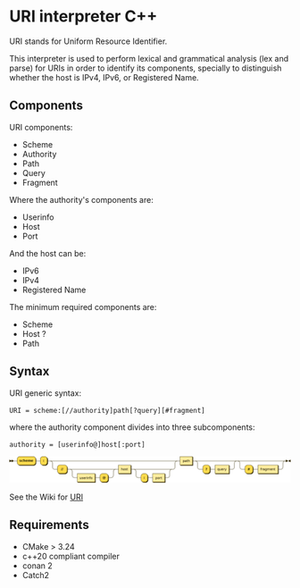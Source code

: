 # URI interpreter C++

URI stands for Uniform Resource Identifier.

This interpreter is used to perform lexical and grammatical analysis
(lex and parse) for URIs in order to identify its components, specially to
distinguish whether the host is IPv4, IPv6, or Registered Name.

## Components

URI components:
* Scheme
* Authority
* Path
* Query
* Fragment

Where the authority's components are:
* Userinfo
* Host
* Port

And the host can be:
* IPv6
* IPv4
* Registered Name

The minimum required components are:
* Scheme
* Host ?
* Path

## Syntax

URI generic syntax:

    URI = scheme:[//authority]path[?query][#fragment]

where the authority component divides into three subcomponents:

    authority = [userinfo@]host[:port]

![img](docs/images/1920px-URI_syntax_diagram.svg.png "URI syntax diagram")


See the Wiki for [URI](https://en.wikipedia.org/wiki/Uniform_Resource_Identifier)

## Requirements

* CMake > 3.24
* c++20 compliant compiler
* conan 2
* Catch2


[//]: # (## CI)

[//]: # ()
[//]: # (| CI             | Platform     | Compiler |                                                                                    Build Status                                                                                    |)

[//]: # (|----------------|--------------|----------|:----------------------------------------------------------------------------------------------------------------------------------------------------------------------------------:|)

[//]: # (| Github Actions | Linux Ubuntu | gcc      |  [![linux]&#40;https://github.com/spjuanjoc/uri_interpreter_cpp/actions/workflows/linux.yml/badge.svg&#41;]&#40;https://github.com/spjuanjoc/uri_interpreter_cpp/actions/workflows/linux.yml&#41;  |)

[//]: # (| Github Actions | MacOS        | clang    | [![macos]&#40;https://github.com/spjuanjoc/uri_interpreter_cpp/actions/workflows/macosx.yml/badge.svg&#41;]&#40;https://github.com/spjuanjoc/uri_interpreter_cpp/actions/workflows/macosx.yml&#41; |)

[//]: # (| AppVeyor       | Windows      | MSVC     |                                                                                         ??                                                                                         |)
